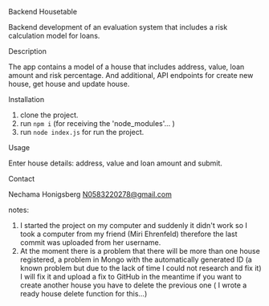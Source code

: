 
Backend Housetable

Backend development of an evaluation system that includes a risk calculation model for loans.

Description

The app contains a model of a house that includes address, value, loan amount and risk percentage.
And additional,  API endpoints for create new house, get house and update house.

Installation

1. clone the project.
2. run `npm i` (for receiving the 'node_modules'... )
3. run `node index.js` for run the project.

Usage

Enter house details: address, value and loan amount and submit.

Contact

Nechama Honigsberg N0583220278@gmail.com

notes:

1. I started the project on my computer and suddenly it didn't work so I took a computer from my friend (Miri Ehrenfeld)
   therefore the last commit was uploaded from her username.
2. At the moment there is a problem that there will be more than one house registered, 
   a problem in Mongo with the automatically generated ID (a known problem but due to the lack of time I could not research and fix it) 
   I will fix it and upload a fix to GitHub in the meantime if you want to create another house you have to delete the previous one 
   ( I wrote a ready house delete function for this...)

